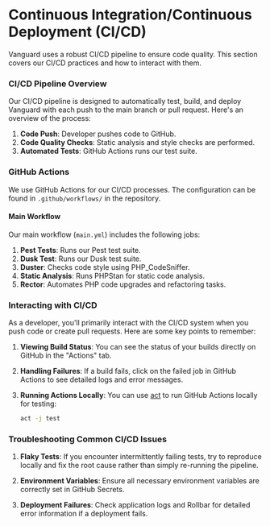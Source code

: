 # Continuous Integration/Continuous Deployment (CI/CD)

Vanguard uses a robust CI/CD pipeline to ensure code quality. This section covers our CI/CD practices and how to interact with them.

### CI/CD Pipeline Overview

Our CI/CD pipeline is designed to automatically test, build, and deploy Vanguard with each push to the main branch or pull request. Here's an overview of the process:

1. **Code Push**: Developer pushes code to GitHub.
2. **Code Quality Checks**: Static analysis and style checks are performed.
3. **Automated Tests**: GitHub Actions runs our test suite.

### GitHub Actions

We use GitHub Actions for our CI/CD processes. The configuration can be found in `.github/workflows/` in the repository.

#### Main Workflow

Our main workflow (`main.yml`) includes the following jobs:

1. **Pest Tests**: Runs our Pest test suite.
2. **Dusk Test**: Runs our Dusk test suite.
3. **Duster**: Checks code style using PHP_CodeSniffer.
4. **Static Analysis**: Runs PHPStan for static code analysis.
5. **Rector**: Automates PHP code upgrades and refactoring tasks.

### Interacting with CI/CD

As a developer, you'll primarily interact with the CI/CD system when you push code or create pull requests. Here are some key points to remember:

1. **Viewing Build Status**: You can see the status of your builds directly on GitHub in the "Actions" tab.

2. **Handling Failures**: If a build fails, click on the failed job in GitHub Actions to see detailed logs and error messages.

3. **Running Actions Locally**: You can use [act](https://github.com/nektos/act) to run GitHub Actions locally for testing:
   ```bash
   act -j test
   ```
   
### Troubleshooting Common CI/CD Issues

1. **Flaky Tests**: If you encounter intermittently failing tests, try to reproduce locally and fix the root cause rather than simply re-running the pipeline.

2. **Environment Variables**: Ensure all necessary environment variables are correctly set in GitHub Secrets.

3. **Deployment Failures**: Check application logs and Rollbar for detailed error information if a deployment fails.

